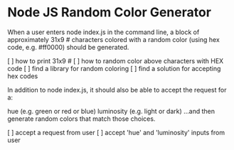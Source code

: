 # Node JS Random Color Generator

When a user enters node index.js in the command line, a block of approximately 31x9 # characters colored with a random color (using hex code, e.g. #ff0000) should be generated.

[ ] how to print 31x9 #
[ ] how to random color above characters with HEX code
[ ] find a library for random coloring
[ ] find a solution for accepting hex codes

In addition to node index.js, it should also be able to accept the request for a:

hue (e.g. green or red or blue)
luminosity (e.g. light or dark)
...and then generate random colors that match those choices.

[ ] accept a request from user
[ ] accept 'hue' and 'luminosity' inputs from user
